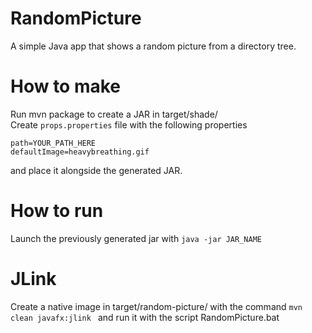 # RandomPicture
A simple Java app that shows a random picture from a directory tree.
# How to make
Run mvn package to create a JAR in target/shade/  
Create `props.properties` file with the following properties
```
path=YOUR_PATH_HERE
defaultImage=heavybreathing.gif
```
and place it alongside the generated JAR.


# How to run
Launch the previously generated jar with `java -jar JAR_NAME`


# JLink
Create a native image in target/random-picture/ with the command `mvn clean javafx:jlink
` and run it with the script RandomPicture.bat